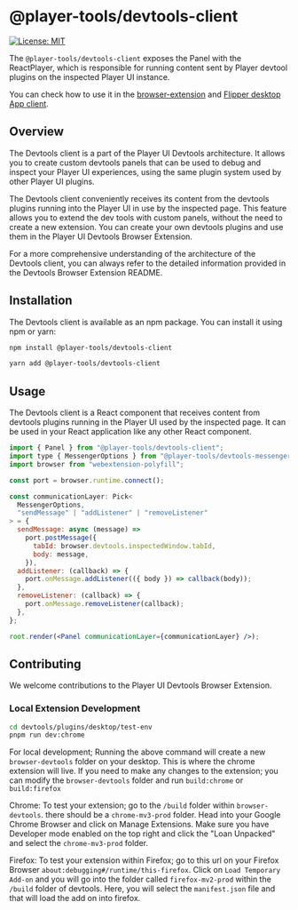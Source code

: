 # @player-tools/devtools-client

[![License: MIT](https://img.shields.io/badge/License-MIT-blue.svg)](./LICENSE)

The `@player-tools/devtools-client` exposes the Panel with the ReactPlayer, which is responsible for running content sent by Player devtool plugins on the inspected Player UI instance.

You can check how to use it in the [browser-extension](https://github.com/player-ui/browser-devtools) and [Flipper desktop App client](https://github.com/player-ui/tools/tree/main/devtools/plugins/mobile/flipper-desktop-client).

## Overview

The Devtools client is a part of the Player UI Devtools architecture. It allows you to create custom devtools panels that can be used to debug and inspect your Player UI experiences, using the same plugin system used by other Player UI plugins.

The Devtools client conveniently receives its content from the devtools plugins running into the Player UI in use by the inspected page. This feature allows you to extend the dev tools with custom panels, without the need to create a new extension. You can create your own devtools plugins and use them in the Player UI Devtools Browser Extension.

For a more comprehensive understanding of the architecture of the Devtools client, you can always refer to the detailed information provided in the Devtools Browser Extension README.

## Installation

The Devtools client is available as an npm package. You can install it using npm or yarn:

```bash
npm install @player-tools/devtools-client
```

```bash
yarn add @player-tools/devtools-client
```

## Usage

The Devtools client is a React component that receives content from devtools plugins running in the Player UI used by the inspected page. It can be used in your React application like any other React component.

```jsx
import { Panel } from "@player-tools/devtools-client";
import type { MessengerOptions } from "@player-tools/devtools-messenger";
import browser from "webextension-polyfill";

const port = browser.runtime.connect();

const communicationLayer: Pick<
  MessengerOptions,
  "sendMessage" | "addListener" | "removeListener"
> = {
  sendMessage: async (message) =>
    port.postMessage({
      tabId: browser.devtools.inspectedWindow.tabId,
      body: message,
    }),
  addListener: (callback) => {
    port.onMessage.addListener(({ body }) => callback(body));
  },
  removeListener: (callback) => {
    port.onMessage.removeListener(callback);
  },
};

root.render(<Panel communicationLayer={communicationLayer} />);
```

## Contributing

We welcome contributions to the Player UI Devtools Browser Extension.

### Local Extension Development
``` bash
cd devtools/plugins/desktop/test-env
pnpm run dev:chrome
```

For local development; Running the above command will create a new `browser-devtools` folder on your desktop. This is where the chrome extension will live.
If you need to make any changes to the extension; you can modify the `browser-devtools` folder and run `build:chrome` or `build:firefox`

Chrome:
To test your extension; go to the `/build` folder within `browser-devtools`. there should be a `chrome-mv3-prod` folder.
Head into your Google Chrome Browser and click on Manage Extensions. Make sure you have Developer mode enabled on the top right and click the "Loan Unpacked" and select the `chrome-mv3-prod` folder.


Firefox:
To test your extension within Firefox; go to this url on your Firefox Browser `about:debugging#/runtime/this-firefox`.
Click on `Load Temporary Add-on` and you will go into the folder called `firefox-mv2-prod` within the `/build` folder of devtools. Here, you will select the `manifest.json` file and that will load the add on into firefox.


